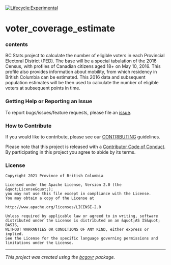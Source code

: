 
[![Lifecycle:Experimental](https://img.shields.io/badge/Lifecycle-Experimental-339999)](<Redirect-URL>)

voter_coverage_estimate
============================

### contents

BC Stats project to calculate the number of eligible voters in each Provincial Electoral District (PED). The base will be a special tabulation of the 2016 Census, with profiles of Canadian citizens aged 18+ on May 10, 2016. This profile also provides information about mobility, from which residency in British Columbia can be estimated. This 2016 data and subsequent population estimates will be then used to calculate the number of eligible voters at subsequent points in time.

### Getting Help or Reporting an Issue

To report bugs/issues/feature requests, please file an [issue](https://github.com/bcgov/voter_coverage_estimate/issues/).

### How to Contribute

If you would like to contribute, please see our [CONTRIBUTING](CONTRIBUTING.md) guidelines.

Please note that this project is released with a [Contributor Code of Conduct](CODE_OF_CONDUCT.md). By participating in this project you agree to abide by its terms.

### License

```
Copyright 2021 Province of British Columbia

Licensed under the Apache License, Version 2.0 (the &quot;License&quot;);
you may not use this file except in compliance with the License.
You may obtain a copy of the License at

http://www.apache.org/licenses/LICENSE-2.0

Unless required by applicable law or agreed to in writing, software distributed under the License is distributed on an &quot;AS IS&quot; BASIS,
WITHOUT WARRANTIES OR CONDITIONS OF ANY KIND, either express or implied.
See the License for the specific language governing permissions and limitations under the License.
```
---
*This project was created using the [bcgovr](https://github.com/bcgov/bcgovr) package.* 
